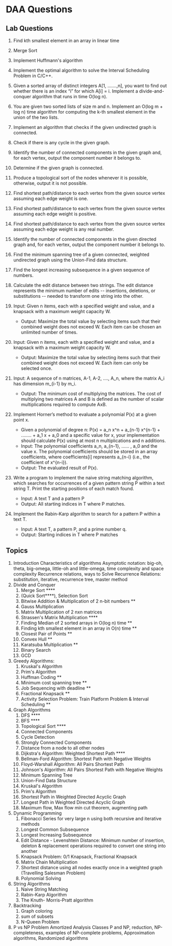 # DAA Questions

## Lab Questions

1. Find kth smallest element in an array in linear time
2. Merge Sort
3. Implement Huffmann's algorithm
4. Implement the optimal algorithm to solve the Interval Scheduling Problem in C/C++.
5. Given a sorted array of distinct integers A[1, …….,n], you want to find out whether there is an index “i” for which A[i] = i. Implement a divide-and-conquer algorithm that runs in time O(log n).
6. You are given two sorted lists of size m and n. Implement an O(log m + log n) time algorithm for computing the k-th smallest element in the union of the two lists.
7. Implement an algorithm that checks if the given undirected graph is connected.
8. Check if there is any cycle in the given graph.
9. Identify the number of connected components in the given graph and, for each vertex, output the component number it belongs to.
10. Determine if the given graph is connected.
11. Produce a topological sort of the nodes whenever it is possible, otherwise, output it is not possible.
12. Find shortest path/distance to each vertex from the given source vertex assuming each edge weight is one.
13. Find shortest path/distance to each vertex from the given source vertex assuming each edge weight is positive.
14. Find shortest path/distance to each vertex from the given source vertex assuming each edge weight is any real number.
15. Identify the number of connected components in the given directed graph and, for each vertex, output the component number it belongs to.
16. Find the minimum spanning tree of a given connected, weighted undirected graph using the Union-Find data structure.
17. Find the longest increasing subsequence in a given sequence of numbers.
18. Calculate the edit distance between two strings. The edit distance represents the minimum number of edits -- insertions, deletions, or substitutions -- needed to transform one string into the other.
19. Input: Given n items, each with a specified weight and value, and a knapsack with a maximum weight capacity W.  
    - Output: Maximize the total value by selecting items such that their combined weight does not exceed W. Each item can be chosen an unlimited number of times.
20. Input: Given n items, each with a specified weight and value, and a knapsack with a maximum weight capacity W. 
    - Output: Maximize the total value by selecting items such that their combined weight does not exceed W. Each item can only be selected once.
21. Input: A sequence of n matrices, A-1, A-2, …., A_n, where the matrix  A_i has dimension m_{i-1} by m_i. 
    - Output: The minimum cost of multiplying the matrices. The cost of multiplying two matrices  A and B  is defined as the number of scalar multiplications required to compute AxB.

22. Implement Horner’s method to evaluate a polynomial P(x) at a given point x.
    - Given a polynomial of degree n: P(x) = a_n x^n + a_{n-1} x^{n-1} + ........ + a_1 x + a_0 and a specific value for x, your implementation should calculate P(x) using at most n multiplications and n additions.
    - Input: The polynomial coefficients  a_n, a_{n-1}, ...... , a_0  and the value x. The polynomial coefficients should be stored in an array coefficients, where coefficients[i] represents  a_{n-i}  (i.e., the coefficient of  x^{n-i}).
    - Output: The evaluated result of P(x).

23. Write a program to implement the naive string matching algorithm, which searches for occurrences of a given pattern string P within a text string T. Print the starting positions of each match found.
    - Input: A text T and a pattern P
    - Output: All starting indices in T where P matches.

24. Implement the Rabin-Karp algorithm to search for a pattern P within a text T.
    - Input: A text T, a pattern P, and a prime number q.
    - Output: Starting indices in T where P matches

## Topics

1. Introduction
    Characteristics of algorithms
    Asymptotic notation: big-oh, theta, big-omega, little-oh and little-omega, time complexity and space complexity
    Recurrence relations, ways to Solve Recurrence Relations: substitution, iterative, recurrence tree, master method
2. Divide and Conquer
    1. Merge Sort ****
    2. (Quick Sort****), Selection Sort
    3. Bitwise Addition & Multiplication of 2 n-bit numbers **
    4. Gauss Multiplication
    5. Matrix Multiplication of 2 nxn matrices
    6. Strassen's Matrix Multiplication ****
    7. Finding Median of 2 sorted arrays in O(log n) time **
    8. Finding kth smallest element in an array in O(n) time **
    9. Closest Pair of Points **
    10. Convex Hull **
    11. Karatsuba Multiplication **
    12. Binary Search
    13. GCD
3. Greedy Algorithms:
    1. Kruskal's Algorithm
    2. Prim's Algorithm
    3. Huffman Coding **
    4. Minimum cost spanning tree **
    5. Job Sequencing with deadline **
    6. Fractional Knapsack **
    7. Activity Selection Problem: Train Platform Problem & Interval Scheduling **
4. Graph Algorithms
    1. DFS ****
    2. BFS ****
    3. Topological Sort ****
    4. Connected Components
    5. Cycle Detection
    6. Strongly Connected Components
    7. Distance from a node to all other nodes
    8. Dijkstra's Algorithm: Weighted Shortest Path ****
    9. Bellman-Ford Algorithm: Shortest Path with Negative Weights
    10. Floyd-Warshall Algorithm: All Pairs Shortest Path
    11. Johnson's Algorithm: All Pairs Shortest Path with Negative Weights
    12. Minimum Spanning Tree
    13. Union-Find Data Structure
    14. Kruskal's Algorithm
    15. Prim's Algorithm
    16. Shortest Path in Weighted Directed Acyclic Graph
    17. Longest Path in Weighted Directed Acyclic Graph
    18. Maximum flow, Max flow min cut theorem, augmenting path
5. Dynamic Programming
    1. Fibonacci Series for very large n using both recursive and iterative methods
    2. Longest Common Subsequence
    3. Longest Increasing Subsequence
    4. Edit Distance - Levenshtein Distance: Minimum number of insertion, deleton & replacement operations required to convert one string into another
    5. Knapsack Problem: 0/1 Knapsack, Fractional Knapsack
    6. Matrix Chain Multiplication
    7. Shortest distance using all nodes exactly once in a weighted graph (Travelling Salesman Problem)
    8. Polynomial Solving
6. String Algorithms
    1. Naive String Matching
    2. Rabin-Karp Algorithm
    3. The Knuth- Morris-Pratt algorithm
7. Backtracking
    1. Graph coloring
    2. sum of subsets
    3. N-Queen Problem
8. P vs NP Problem
    Amortized Analysis
    Classes P and NP,
    reduction,
    NP-completeness,
    examples of NP-complete problems,
    Approximation algorithms,
    Randomized algorithms
